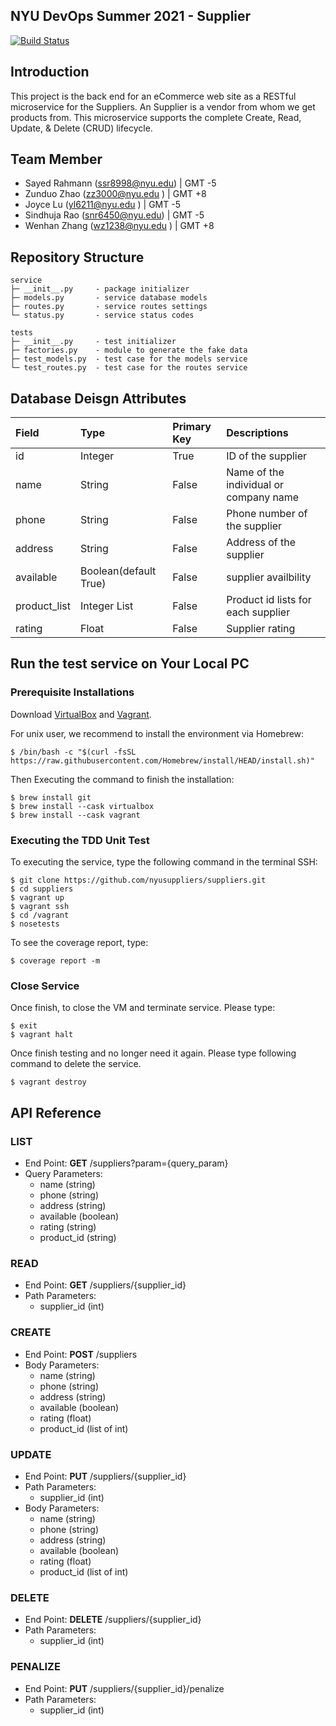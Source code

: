## NYU DevOps Summer 2021 - Supplier

[![Build Status](https://travis-ci.com/nyusuppliers/suppliers.svg?branch=main)](https://travis-ci.com/nyusuppliers/suppliers)

## Introduction

This project is the back end for an eCommerce web site as a RESTful microservice for the Suppliers. An Supplier is a vendor from whom we get products from. This microservice supports the complete Create, Read, Update, & Delete (CRUD) lifecycle.

## Team Member 
- Sayed Rahmann (ssr8998@nyu.edu)   | GMT -5
- Zunduo Zhao   (zz3000@nyu.edu )   | GMT +8
- Joyce Lu      (yl6211@nyu.edu )   | GMT -5
- Sindhuja Rao  (snr6450@nyu.edu)   | GMT -5
- Wenhan Zhang  (wz1238@nyu.edu )   | GMT +8

## Repository Structure
```
service
├─ __init__.py     - package initializer
├─ models.py       - service database models
├─ routes.py       - service routes settings
└─ status.py       - service status codes

tests
├─ __init__.py     - test initializer
├─ factories.py    - module to generate the fake data
├─ test_models.py  - test case for the models service
└─ test_routes.py  - test case for the routes service
```

## Database Deisgn Attributes

| Field | Type | Primary Key | Descriptions 
| :--- | :--- | :--- | :--- |
| id | Integer | True | ID of the supplier 
| name | String | False | Name of the individual or company name 
| phone | String | False | Phone number of the supplier 
| address | String | False| Address of the supplier
| available | Boolean(default True) |False | supplier availbility
| product_list | Integer List | False | Product id lists for each supplier
| rating | Float | False | Supplier rating 

## Run the test service on Your Local PC

### Prerequisite Installations
Download [VirtualBox](https://www.virtualbox.org/) and [Vagrant](https://www.vagrantup.com/).

For unix user, we recommend to install the environment via Homebrew:
```
$ /bin/bash -c "$(curl -fsSL https://raw.githubusercontent.com/Homebrew/install/HEAD/install.sh)"
```
Then Executing the command to finish the installation:
```
$ brew install git
$ brew install --cask virtualbox
$ brew install --cask vagrant
```

### Executing the TDD Unit Test
To executing the service, type the following command in the terminal SSH:
```
$ git clone https://github.com/nyusuppliers/suppliers.git
$ cd suppliers
$ vagrant up
$ vagrant ssh
$ cd /vagrant
$ nosetests
```
To see the coverage report, type:
```
$ coverage report -m
```

### Close Service
Once finish, to close the VM and terminate service. Please type:
```
$ exit
$ vagrant halt
```
Once finish testing and no longer need it again. Please type following command to delete the service.
```
$ vagrant destroy
```
## API Reference 

### LIST 
- End Point: **GET** /suppliers?param={query_param}
- Query Parameters:
    - name (string)
    - phone (string)
    - address (string)
    - available (boolean)
    - rating (string)
    - product_id (string)

### READ 
- End Point: **GET** /suppliers/{supplier_id}
- Path Parameters:
    - supplier_id (int)

### CREATE 
- End Point: **POST** /suppliers 
- Body Parameters:
    - name (string)
    - phone (string)
    - address (string)
    - available (boolean)
    - rating (float)
    - product_id (list of int)

### UPDATE
- End Point: **PUT** /suppliers/{supplier_id}
- Path Parameters:
    - supplier_id (int)
- Body Parameters:
    - name (string)
    - phone (string)
    - address (string)
    - available (boolean)
    - rating (float)
    - product_id (list of int)    

### DELETE
- End Point: **DELETE** /suppliers/{supplier_id}
- Path Parameters:
    - supplier_id (int)

### PENALIZE
- End Point: **PUT** /suppliers/{supplier_id}/penalize
- Path Parameters:
    - supplier_id (int)
    
